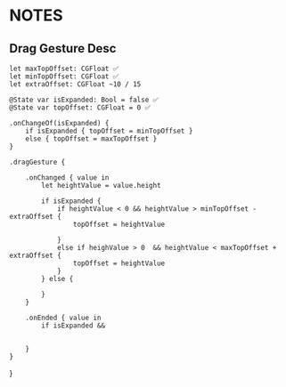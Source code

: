 #  NOTES

## Drag Gesture Desc
    
    let maxTopOffset: CGFloat ✅
    let minTopOffset: CGFloat ✅
    let extraOffset: CGFloat ~10 / 15
    
    @State var isExpanded: Bool = false ✅
    @State var topOffset: CGFloat = 0 ✅
    
    .onChangeOf(isExpanded) { 
        if isExpanded { topOffset = minTopOffset }
        else { topOffset = maxTopOffset }
    }
    
    .dragGesture {
    
        .onChanged { value in 
            let heightValue = value.height
            
            if isExpanded { 
                if heightValue < 0 && heightValue > minTopOffset - extraOffset { 
                    topOffset = heightValue
                
                }
                else if heighValue > 0  && heightValue < maxTopOffset + extraOffset {
                    topOffset = heightValue
                }
            } else { 
                
            }
        }
        
        .onEnded { value in 
            if isExpanded && 
            
            
        }
    }
}
